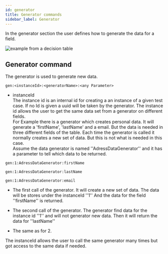 ```yaml
---
id: generator
title: Generator commands
sidebar_label: Generator
---
```



In the generator section the user defines how to generate the data for a field.

![example from a decision table](/img/processor/generator.png)

## Generator command

The generator is used to generate new data.

    gen:<instanceId>:<generatorName>:<any Parameter>

  - instanceId  
    The instance id is an internal id for creating a an instance of a given test case. If no Id is given
    a uuid will be taken by the generator. The instance id allows the user to get the same data set from
    a generator on different fields.  
    For Example there is a generator which creates personal data.
    It will generate a 'firstName', 'lastName' and a email. But the data is needed in three different fields of the table.
    Each time the generator is called it normally creates a new set of data. But this is not what is needed in this case.  
    Assume the data generator is named ''AdressDataGenerator'' and it has a parameter to tell which data to be returned.

<!-- end list -->

``` 
gen:1:AdressDataGenerator:firstName  

gen:1:AdressDataGenerator:lastName   

gen:1:AdressDataGenerator:email      
```

  - The first call of the generator. It will create a new set of data. The data
    will be stores under the instanceId ''1'' And the data for the field ''firstName'' is
    returned.

  - The second call of the generator. The generator find data for the instance id ''1''
    and will not generator new data. Then it will return the data for ''lastName''

  - The same as for 2.

The instanceId allows the user to call the same generator many times but got access to
the same data if needed.

